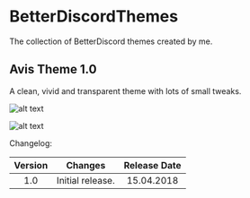 # BetterDiscordThemes
The collection of BetterDiscord themes created by me.

## Avis Theme 1.0

A clean, vivid and transparent theme with lots of small tweaks.

![alt text](https://github.com/YuraBrm/BetterDiscordThemes/blob/master/Avis/discordavis.png "Screenshot 1")

![alt text](https://raw.githubusercontent.com/YuraBrm/BetterDiscordThemes/master/Avis/discordavis2.png "Screenshot 2")

Changelog:

| Version | Changes                            | Release Date |
| :-----: | ---------------------------------- | :-----------:|
| 1.0     | Initial release.                   |  15.04.2018  |
